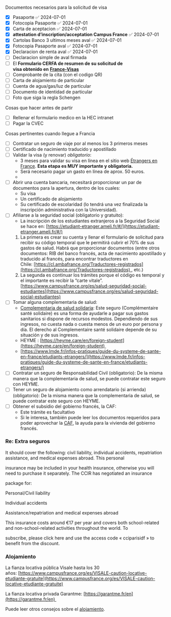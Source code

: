 Documentos necesarios para la solicitud de visa
- [x] Pasaporte ✅ 2024-07-01
- [x] Fotocopia Pasaporte ✅ 2024-07-01
- [x] Carta de aceptacion ✅ 2024-07-01
- [x] **attestation d’inscription/acceptation Campus France** ✅ 2024-07-01
- [x] Cartolas Banco 3 ultimos meses aval ✅ 2024-07-01
- [x] Fotocopia Pasaporte aval ✅ 2024-07-01
- [x] Declaracion de renta aval ✅ 2024-07-01
- [ ] Declaracion simple de aval firmada
- [ ] El **Formulario CERFA de resumen de su solicitud de visa obtenido en** [**France-Visas**](https://france-visas.gouv.fr/es/)
- [ ] Comprobante de la cita (con el codigo QR)
- [ ] Carta de alojamiento de particular
- [ ] Cuenta de agua/gas/luz de particular
- [ ] Documento de identidad de particular
- [ ] Foto que siga la regla Schengen

Cosas que hacer antes de partir
- [ ] Rellenar el formulario medico en la HEC intranet
- [ ] Pagar la CVEC

Cosas pertinentes cuando llegue a Francia
- [ ] Contratar un seguro de viaje por al menos los 3 primeros meses
- [ ] Certificado de nacimiento traducido y apostillado
- [ ] Validar la visa (y renovar) _obligatorio_: 
	- 3 meses para validar su visa en línea en el sitio web [Étrangers en France](https://administration-etrangers-en-france.interieur.gouv.fr/particuliers/#/vls-ts/demarches/etape/numero-visa). **Esta etapa es MUY importante y obligatoria.**
	- Será necesario pagar un gasto en línea de aprox. 50 euros.
	- 
- [ ] Abrir una cuenta bancaria, necesitará proporcionar un par de documentos para la apertura, dentro de los cuales:
	- Su visa
	- Un certificado de alojamiento
	- Su certificado de escolaridad (lo tendrá una vez finalizada la inscripción administrativa con la Universidad).
- [ ] Afiliarse a la seguridad social (obligatorio y gratuito):
	- La inscripción de los estudiantes extranjeros a la Seguridad Social se hace en: [https://etudiant-etranger.ameli.fr/#/](https://etudiant-etranger.ameli.fr/#/)
	1. La primera es crear su cuenta y llenar el formulario de solicitud para recibir su código temporal que le permitirá cubrir el 70% de sus gastos de salud. Habrá que proporcionar documentos (entre otros documentos: RIB del banco francés, acta de nacimiento apostillado y traducido al francés, para encontrar traductores en Chile: [https://cl.ambafrance.org/Traductores-registrados](https://cl.ambafrance.org/Traductores-registrados) , etc.)
	2. La segunda es continuar los trámites porque el código es temporal y el importante es recibir la “carte vitale”.  [https://www.campusfrance.org/es/salud-seguridad-social-estudiantes](https://www.campusfrance.org/es/salud-seguridad-social-estudiantes)
- [ ] Tomar alguna complementaria de salud:
	- [Complementaria de salud solidaria](https://www.ameli.fr/assure/droits-demarches/difficultes-acces-droits-soins/complementaire-sante/complementaire-sante-solidaire-qui-peut-en-beneficier-et-comment): Este seguro (Complémentaire santé solidaire) es una forma de ayudarle a pagar sus gastos sanitarios si dispone de recursos modestos. Dependiendo de sus ingresos, no cuesta nada o cuesta menos de un euro por persona y día. El derecho al Complementaire santé solidaire depende de su situación y de sus ingresos.
	- HEYME : [https://heyme.care/en/foreign-student](https://heyme.care/en/foreign-student) 
	- [https://www.lmde.fr/infos-pratiques/guide-du-systeme-de-sante-en-france/etudiants-etrangers/](https://www.lmde.fr/infos-pratiques/guide-du-systeme-de-sante-en-france/etudiants-etrangers/)
- [ ] Contratar un seguro de Responsabilidad Civil (obligatorio): De la misma manera que la complementaria de salud, se puede contratar este seguro con HEYME.
- [ ] Tener un seguro de alojamiento como arrendatario (si arrienda) (obligatorio): De la misma manera que la complementaria de salud, se puede contratar este seguro con HEYME.
- [ ] Obtener el subsidio del gobierno francés, la CAF:
	- Este trámite es facultativo
	- Si le interesa, también puede leer los documentos requeridos para poder aprovechar la [CAF](https://www.caf.fr/), la ayuda para la vivienda del gobierno francés.

### Re: Extra seguros
It should cover the following: civil liability, individual accidents, repatriation assistance, and medical expenses abroad. This personal

insurance may be included in your health insurance, otherwise you will need to purchase it separately. The CCIR has negotiated an insurance

package for:

Personal/Civil liability

Individual accidents

Assistance/repatriation and medical expenses abroad

This insurance costs around €17 per year and covers both school-related and non-school-related activities throughout the world. To

subscribe, please click here and use the access code « cciparisidf » to benefit from the discount.

### Alojamiento

La fianza locativa pública Visale hasta los 30 años: [https://www.campusfrance.org/es/VISALE-caution-locative-etudiante-gratuite](https://www.campusfrance.org/es/VISALE-caution-locative-etudiante-gratuite)

La fianza locativa privada Garantme: [https://garantme.fr/en](https://garantme.fr/en) 

Puede leer otros consejos sobre el [alojamiento](https://www.chili.campusfrance.org/los-diferentes-tipos-de-vivienda-para-estudiantes).
